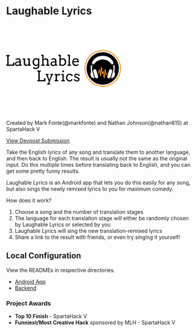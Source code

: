# Laughable Lyrics
![Laughable Lyrics Logo](https://github.com/nathan815/Laughable-Lyrics/blob/master/logo.png)

Created by Mark Fonte\(@markfonte\) and Nathan Johnson\(@nathan815\) at SpartaHack V

[View Devpost Submission](https://devpost.com/software/laughable-lyrics)

Take the English lyrics of any song and translate them to another language, and then back to English. The result is usually not the same as the original input. Do this multiple times before translating back to English, and you can get some pretty funny results.

Laughable Lyrics is an Android app that lets you do this easily for any song, but also sings the newly remixed lyrics to you for maximum comedy.

How does it work?
1. Choose a song and the number of translation stages
2. The language for each translation stage will either be randomly chosen by Laughable Lyrics or selected by you
3. Laughable Lyrics will sing the new translation-remixed lyrics
4. Share a link to the result with friends, or even try singing it yourself!

## Local Configuration
View the READMEs in respective directories.
- [Android App](LaughableLyricsAndroid)
- [Backend](backend)

### Project Awards
- **Top 10 Finish** \- SpartaHack V
- **Funniest/Most Creative Hack** sponsored by MLH \- SpartaHack V